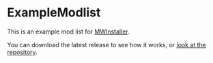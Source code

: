 # ExampleModlist
This is an example mod list for [MWInstaller](https://github.com/Petethegoat/MWInstaller).

You can download the latest release to see how it works, or [look at the repository](https://github.com/Petethegoat/ExampleModlist).

